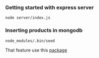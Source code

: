 ### Getting started with express server

`node server/index.js`

### Inserting products in mongodb

`node_modules/.bin/seed`

That feature use this [package](https://github.com/toymachiner62/node-mongo-seeds)

